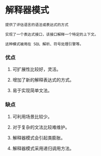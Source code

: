 # 解释器模式


    提供了评估语言的语法或表达式的方式
    
    实现了一个表达式接口，该接口解释一个特定的上下文。
    
    这种模式被用在 SQL 解析、符号处理引擎等。



### 优点

1. 可扩展性比较好，灵活。 

2. 增加了新的解释表达式的方式。 

3. 易于实现简单文法。
    
### 缺点
    
1. 可利用场景比较少。 

2. 对于复杂的文法比较难维护。 

3. 解释器模式会引起类膨胀。 

4. 解释器模式采用递归调用方法。        